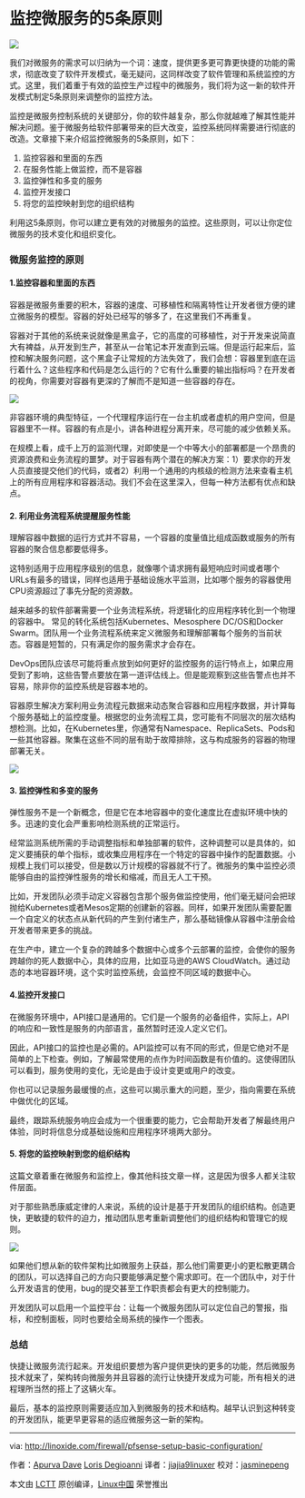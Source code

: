 监控微服务的5条原则
====

![](http://thenewstack.io/wp-content/uploads/2016/09/toppicsysdig.jpg)

我们对微服务的需求可以归纳为一个词：速度，提供更多更可靠更快捷的功能的需求，彻底改变了软件开发模式，毫无疑问，这同样改变了软件管理和系统监控的方式。这里，我们着重于有效的监控生产过程中的微服务，我们将为这一新的软件开发模式制定5条原则来调整你的监控方法。

监控是微服务控制系统的关键部分，你的软件越复杂，那么你就越难了解其性能并解决问题。鉴于微服务给软件部署带来的巨大改变，监控系统同样需要进行彻底的改造。文章接下来介绍监控微服务的5条原则，如下：

1. 监控容器和里面的东西
2. 在服务性能上做监控，而不是容器
3. 监控弹性和多变的服务
4. 监控开发接口
5. 将您的监控映射到您的组织结构

利用这5条原则，你可以建立更有效的对微服务的监控。这些原则，可以让你定位微服务的技术变化和组织变化。

### 微服务监控的原则

#### 1.监控容器和里面的东西

容器是微服务重要的积木，容器的速度、可移植性和隔离特性让开发者很方便的建立微服务的模型。容器的好处已经写的够多了，在这里我们不再重复。

容器对于其他的系统来说就像是黑盒子，它的高度的可移植性，对于开发来说简直大有裨益，从开发到生产，甚至从一台笔记本开发直到云端。但是运行起来后，监控和解决服务问题，这个黑盒子让常规的方法失效了，我们会想：容器里到底在运行着什么？这些程序和代码是怎么运行的？它有什么重要的输出指标吗？在开发者的视角，你需要对容器有更深的了解而不是知道一些容器的存在。

![](http://thenewstack.io/wp-content/uploads/2016/09/greatfordev.jpg)

非容器环境的典型特征，一个代理程序运行在一台主机或者虚机的用户空间，但是容器里不一样。容器的有点是小，讲各种进程分离开来，尽可能的减少依赖关系。

在规模上看，成千上万的监测代理，对即使是一个中等大小的部署都是一个昂贵的资源浪费和业务流程的噩梦。对于容器有两个潜在的解决方案：1）要求你的开发人员直接提交他们的代码，或者2）利用一个通用的内核级的检测方法来查看主机上的所有应用程序和容器活动。我们不会在这里深入，但每一种方法都有优点和缺点。

#### 2. 利用业务流程系统提醒服务性能

理解容器中数据的运行方式并不容易，一个容器的度量值比组成函数或服务的所有容器的聚合信息都要低得多。

这特别适用于应用程序级别的信息，就像哪个请求拥有最短响应时间或者哪个URLs有最多的错误，同样也适用于基础设施水平监测，比如哪个服务的容器使用CPU资源超过了事先分配的资源数。

越来越多的软件部署需要一个业务流程系统，将逻辑化的应用程序转化到一个物理的容器中。
常见的转化系统包括Kubernetes、Mesosphere DC/OS和Docker Swarm。团队用一个业务流程系统来定义微服务和理解部署每个服务的当前状态。容器是短暂的，只有满足你的服务需求才会存在。

DevOps团队应该尽可能将重点放到如何更好的监控服务的运行特点上，如果应用受到了影响，这些告警点要放在第一道评估线上。但是能观察到这些告警点也并不容易，除非你的监控系统是容器本地的。

容器原生解决方案利用业务流程元数据来动态聚合容器和应用程序数据，并计算每个服务基础上的监控度量。根据您的业务流程工具，您可能有不同层次的层次结构想检测。比如，在Kubernetes里，你通常有Namespace、ReplicaSets、Pods和一些其他容器。聚集在这些不同的层有助于故障排除，这与构成服务的容器的物理部署无关。

![](http://thenewstack.io/wp-content/uploads/2016/09/servicemonitoring.jpg)

#### 3. 监控弹性和多变的服务

弹性服务不是一个新概念，但是它在本地容器中的变化速度比在虚拟环境中快的多。迅速的变化会严重影响检测系统的正常运行。

经常监测系统所需的手动调整指标和单独部署的软件，这种调整可以是具体的，如定义要捕获的单个指标，或收集应用程序在一个特定的容器中操作的配置数据。小规模上我们可以接受，但是数以万计规模的容器就不行了。微服务的集中监控必须能够自由的监控弹性服务的增长和缩减，而且无人工干预。

比如，开发团队必须手动定义容器包含那个服务做监控使用，他们毫无疑问会把球抛给Kubernetes或者Mesos定期的创建新的容器。同样，如果开发团队需要配置一个自定义的状态点从新代码的产生到付诸生产，那么基础镜像从容器中注册会给开发者带来更多的挑战。

在生产中，建立一个复杂的跨越多个数据中心或多个云部署的监控，会使你的服务跨越你的死人数据中心，具体的应用，比如亚马逊的AWS CloudWatch。通过动态的本地容器环境，这个实时监控系统，会监控不同区域的数据中心。

#### 4.监控开发接口

在微服务环境中，API接口是通用的。它们是一个服务的必备组件，实际上，API的响应和一致性是服务的内部语言，虽然暂时还没人定义它们。

因此，API接口的监控也是必需的。API监控可以有不同的形式，但是它绝对不是简单的上下检查。例如，了解最常使用的点作为时间函数是有价值的。这使得团队可以看到，服务使用的变化，无论是由于设计变更或用户的改变。

你也可以记录服务最缓慢的点，这些可以揭示重大的问题，至少，指向需要在系统中做优化的区域。

最终，跟踪系统服务响应会成为一个很重要的能力，它会帮助开发者了解最终用户体验，同时将信息分成基础设施和应用程序环境两大部分。

#### 5. 将您的监控映射到您的组织结构

这篇文章着重在微服务和监控上，像其他科技文章一样，这是因为很多人都关注软件层面。

对于那些熟悉康威定律的人来说，系统的设计是基于开发团队的组织结构。创造更快，更敏捷的软件的迫力，推动团队思考重新调整他们的组织结构和管理它的规则。

![](http://thenewstack.io/wp-content/uploads/2016/09/mapmonitoring.jpg)

如果他们想从新的软件架构比如微服务上获益，那么他们需要更小的更松散更耦合的团队，可以选择自己的方向只要能够满足整个需求即可。在一个团队中，对于什么开发语言的使用，bug的提交甚至工作职责都会有更大的控制能力。

开发团队可以启用一个监控平台：让每一个微服务团队可以定位自己的警报，指标，和控制面板，同时也要给全局系统的操作一个图表。

### 总结

快捷让微服务流行起来。开发组织要想为客户提供更快的更多的功能，然后微服务技术就来了，架构转向微服务并且容器的流行让快捷开发成为可能，所有相关的进程理所当然的搭上了这辆火车。

最后，基本的监控原则需要适应加入到微服务的技术和结构。越早认识到这种转变的开发团队，能更早更容易的适应微服务这一新的架构。

--------------------------------------------------------------------------------

via: http://linoxide.com/firewall/pfsense-setup-basic-configuration/

作者：[Apurva Dave][a] [Loris Degioanni][b]
译者：[jiajia9linuxer](https://github.com/jiajia9linuxer)
校对：[jasminepeng](https://github.com/jasminepeng)

本文由 [LCTT](https://github.com/LCTT/TranslateProject) 原创编译，[Linux中国](https://linux.cn/) 荣誉推出

[a]: http://thenewstack.io/author/apurvadave/
[b]: http://thenewstack.io/author/lorisdegioanni/
